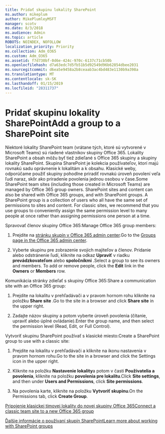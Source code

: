 ```yaml
---
title: Pridať skupinu lokality SharePoint
ms.author: mikeplum
author: MikePlumleyMSFT
manager: scotv
ms.date: 8/3/2018
ms.audience: Admin
ms.topic: article
ROBOTS: NOINDEX, NOFOLLOW
localization_priority: Priority
ms.collection: Adm_O365
ms.custom: Adm_O365
ms.assetid: f7d730bf-0d6e-424c-970c-6137c71cb50b
ms.openlocfilehash: d7a63edc7d5fb51b5d92549d96b62854dbee2031
ms.sourcegitcommit: d6ea5e9458a2b8ceaab3ac4bd483e1130b9a398a
ms.translationtype: MT
ms.contentlocale: sk-SK
ms.lasthandoff: 01/15/2019
ms.locfileid: "28311737"
---
```

# <a name="add-a-group-to-a-sharepoint-site"></a><span data-ttu-id="5f94c-102">Pridať skupinu lokality SharePoint</span><span class="sxs-lookup"><span data-stu-id="5f94c-102">Add a group to a SharePoint site</span></span>

<span data-ttu-id="5f94c-p101">Niektoré lokality SharePoint team (vrátane tých, ktoré sú vytvorené v Microsoft Teams) sú riadené vlastníkov skupiny Office 365. Lokality SharePoint a obsah môžu byť tiež zdieľané s Office 365 skupiny a skupiny lokality SharePoint. Skupina SharePoint je kolekcia používateľov, ktorí majú rovnakú sadu oprávnenie k lokalitám a k obsahu. Klasické weby, odporúčame použiť skupiny pohodlne priradiť rovnakú úroveň povolení veľa ľudí naraz, skôr ako priradenie povolenia jednou osobou v čase.</span><span class="sxs-lookup"><span data-stu-id="5f94c-p101">Some SharePoint team sites (including those created in Microsoft Teams) are managed by Office 365 group owners. SharePoint sites and content can also be shared with Office 365 groups, and with SharePoint groups. A SharePoint group is a collection of users who all have the same set of permissions to sites and content. For classic sites, we recommend that you use groups to conveniently assign the same permission level to many people at once rather than assigning permissions one person at a time.</span></span>
  
<span data-ttu-id="5f94c-107">Spravovať členov skupiny Office 365:</span><span class="sxs-lookup"><span data-stu-id="5f94c-107">Manage Office 365 group members:</span></span>
  
1. <span data-ttu-id="5f94c-108">Prejdite na [stránku skupín v Office 365 admin center](https://portal.office.com/adminportal/home#/groups).</span><span class="sxs-lookup"><span data-stu-id="5f94c-108">Go to the [Groups page in the Office 365 admin center](https://portal.office.com/adminportal/home#/groups).</span></span>
    
2. <span data-ttu-id="5f94c-p102">Vyberte skupinu pre zobrazenie svojich majiteľov a členov. Pridanie alebo odstránenie ľudí, kliknite na odkaz **Upraviť** v riadku **prevádzkovateľom** alebo **spoločníkmi** .</span><span class="sxs-lookup"><span data-stu-id="5f94c-p102">Select a group to see its owners and members. To add or remove people, click the **Edit** link in the **Owners** or **Members** row.</span></span> 
    
<span data-ttu-id="5f94c-111">Komunikácia stránky zdieľať s skupiny Office 365:</span><span class="sxs-lookup"><span data-stu-id="5f94c-111">Share a communication site with an Office 365 group:</span></span>
  
1. <span data-ttu-id="5f94c-112">Prejdite na lokalitu v prehľadávači a v pravom hornom rohu kliknite na položku **Share site** .</span><span class="sxs-lookup"><span data-stu-id="5f94c-112">Go to the site in a browser and click **Share site** in the upper right.</span></span> 
    
2. <span data-ttu-id="5f94c-113">Zadajte názov skupiny a potom vyberte úroveň povolenia (čítanie, upraviť alebo úplné ovládanie).</span><span class="sxs-lookup"><span data-stu-id="5f94c-113">Enter the group name, and then select the permission level (Read, Edit, or Full Control).</span></span>
    
<span data-ttu-id="5f94c-114">Vytvoriť skupinu SharePoint používať s klasické miesto:</span><span class="sxs-lookup"><span data-stu-id="5f94c-114">Create a SharePoint group to use with a classic site:</span></span>
  
1. <span data-ttu-id="5f94c-115">Prejdite na lokalitu v prehľadávači a kliknite na ikonu nastavenia v pravom hornom rohu.</span><span class="sxs-lookup"><span data-stu-id="5f94c-115">Go to the site in a browser and click the Settings icon in the upper right.</span></span>
    
2. <span data-ttu-id="5f94c-116">Kliknite na položku **Nastavenie lokality**a potom v časti **Používatelia a povolenia**, kliknite na položku **povolenia pre lokalitu**.</span><span class="sxs-lookup"><span data-stu-id="5f94c-116">Click **Site settings**, and then under **Users and Permissions**, click **Site permissions**.</span></span>
    
3. <span data-ttu-id="5f94c-117">Na povolenia karte, kliknite na položku **Vytvoriť skupinu**.</span><span class="sxs-lookup"><span data-stu-id="5f94c-117">On the Permissions tab, click **Create Group**.</span></span>
    
[<span data-ttu-id="5f94c-118">Pripojenie klasickej tímovej lokality do novej skupiny Office 365</span><span class="sxs-lookup"><span data-stu-id="5f94c-118">Connect a classic team site to a new Office 365 group</span></span>](https://go.microsoft.com/fwlink/?linkid=2008654)
  
[<span data-ttu-id="5f94c-119">Ďalšie informácie o používaní skupín SharePoint</span><span class="sxs-lookup"><span data-stu-id="5f94c-119">Learn more about working with SharePoint groups</span></span>](https://go.microsoft.com/fwlink/?linkid=874658)
  

